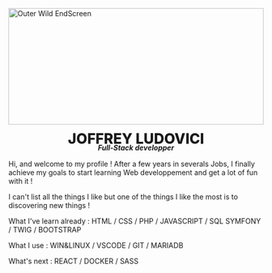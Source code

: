 
<img class="top_img" alt="Outer Wild EndScreen" src="https://staticg.sportskeeda.com/editor/2021/11/c7606-16377812723091-1920.jpg" style="width: 100%;height: 230px;object-fit: cover;object-position: 0px -70px;"></img>

<h1 class="title" style="margin: -3px;font-weight: 800;text-align: center;"> JOFFREY LUDOVICI </h1>
<h4 class="subtitle" style="margin: -8px 0 15px 0;text-align: center;font-style: italic;">Full-Stack developper</h4> 

Hi, and welcome to my profile ! After a few years in severals Jobs, I finally achieve my goals to start learning Web developpement and get a lot of fun with it !

I can't list all the things I like but one of the things I like the most is to discovering new things !

What I've learn already :
HTML / CSS / PHP / JAVASCRIPT / SQL
SYMFONY / TWIG / BOOTSTRAP

What I use : 
WIN&LINUX / VSCODE / GIT / MARIADB 

What's next : 
REACT / DOCKER / SASS 
<html>
<style>
    /* .title {
        margin: -3px;
        font-weight: 800;
        text-align: center;
    } */
    /* .subtitle {
        margin: -8px 0 15px 0;text-align: center;font-style: italic;
    } */
    .top_img{
        /* width: 100%;height: 230px;object-fit: cover;object-position: 0px -70px; */
    }
</style>
